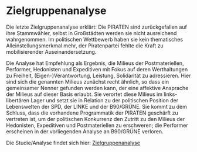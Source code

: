 # Zielgruppenanalyse

Die letzte Zielgruppenanalyse erklärt: Die PIRATEN sind zurückgefallen auf ihre Stammwähler, selbst in Großstädten werden sie nicht ausreichend wahrgenommen. Im politischen Wettbewerb haben sie kein thematisches Alleinstellungsmerkmal mehr, der Piratenpartei fehlte die Kraft zu mobilisierender Auseinandersetzung.

Die Analyse hat Empfehlung als Ergebnis, die Milieus der Postmateriellen, Performer, Hedonisten und Expeditiven mit Fokus auf deren Werthaltungen zu Freiheit, \(Eigen-\)Verantwortung, Leistung, Solidarität zu adressieren. Hier sind sich die genannten Milieus zunächst recht ähnlich, so dass ein gemeinsamer Nenner gefunden werden kann, der eine affektive Ansprache der Milieus auf dieser Basis erlaubt. Sie verortet diese Milieus im links-libertären Lager und setzt sie in Relation zu der politischen Position der Lebenswelten der SPD, der LINKE und der B90/GRÜNE. Sie kommt zu dem Schluss, dass die vorhandene Programmatik der PIRATEN geschärft zu vertreten ist, um der politischen Konkurrenz den Zutritt zu den Milieus der Hedonisten, Expeditiven und Postmateriellen zu erschweren; die Performer erscheinen in der vorliegenden Analyse an B90/GRÜNE verloren. 

Die Studie/Analyse findet sich hier: [Zielgruppenanalyse](https://www.sebastian-alscher.de/zielgruppenanalyse2016/)

